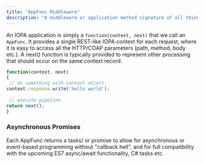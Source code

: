 ```yaml
---
title: "AppFunc Middleware"
description: "A middleware or application method signature of all things IOPA"
---
```

An IOPA application is simply a `function(context, next)` that we call an `AppFunc`.  It provides a single REST-like IOPA context for each request, where it is easy to access all the HTTP/COAP parameters  (path, method, body etc.).    A next() function is typically provided to represent other processing that should occur on the same context record.

```js
function(context, next) 
{
 // do something with context object
context.response.write('hello world');
     
 // execute pipeline
return next();
}
```


### Asynchronous Promises

Each AppFunc returns a tasks/ or promise to allow for asynchronous or event-based programming without "callback hell", and for full compatibility with the upcoming ES7 async/await functionality, C# tasks etc.